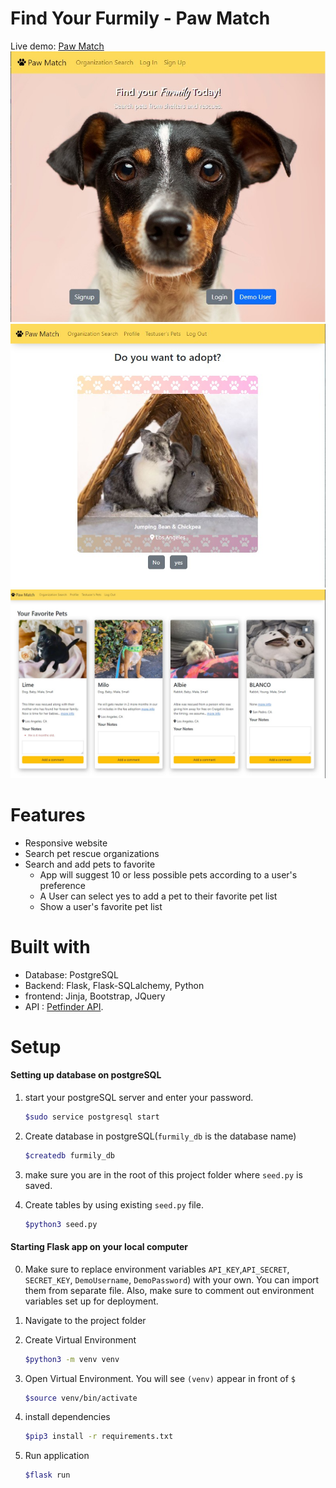 # Find Your Furmily - Paw Match
Live demo: [Paw Match](https://find-your-furmily-paw-match.onrender.com)
![image](./static/images/homepage-paw-match.jpg)
![image](./static/images/matched-pet.jpg)
![image](./static/images/favorite-pets.jpg)
# Features

- Responsive website
- Search pet rescue organizations
- Search and add pets to favorite
  - App will suggest 10 or less possible pets according to a user's preference
  - A User can select yes to add a pet to their favorite pet list
  - Show a user's favorite pet list

# Built with
- Database: PostgreSQL
- Backend: Flask, Flask-SQLalchemy, Python
- frontend: Jinja, Bootstrap, JQuery
- API : [Petfinder API](https://www.petfinder.com/developers/v2/docs/).

# Setup
#### Setting up database on postgreSQL 
1. start your postgreSQL server and enter your password.
   ```bash
   $sudo service postgresql start
   ```
   
2. Create database in postgreSQL(`furmily_db` is the database name)
   ```bash
   $createdb furmily_db
   ```
3. make sure you are in the root of this project folder where `seed.py` is saved.

4. Create tables by using existing `seed.py` file. 
    ```bash
    $python3 seed.py
    ```

#### Starting Flask app on your local computer
0. Make sure to replace environment variables  `API_KEY`,`API_SECRET`, `SECRET_KEY`, `DemoUsername`, `DemoPassword`) with your own. You can import them from separate file. Also, make sure to comment out environment variables set up for deployment.
   
1. Navigate to the project folder
2. Create Virtual Environment
    ```bash
    $python3 -m venv venv
    ```
3. Open Virtual Environment. You will see `(venv)` appear in front of `$`
    ```bash
    $source venv/bin/activate
    ```
4. install dependencies
    ```bash
    $pip3 install -r requirements.txt
    ```
5. Run application
    ```bash
    $flask run
    ```


